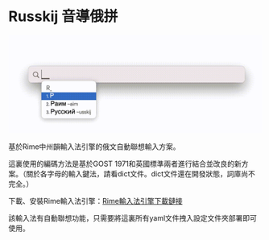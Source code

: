 # Russkij 音導俄拼
![Image](https://github.com/K-PK66/Rime-Russkij/blob/main/Images/Display.gif)

基於Rime中州韻輸入法引擎的俄文自動聯想輸入方案。

這裏使用的編碼方法是基於GOST 1971和英國標準兩者進行結合並改良的新方案。（關於各字母的輸入鍵法，請看dict文件。dict文件還在開發狀態，詞庫尚不完全。）

下載、安裝Rime輸入法引擎：[Rime輸入法引擎下載鏈接](rime.im)

該輸入法有自動聯想功能，只需要將這裏所有yaml文件拽入設定文件夾部署即可使用。
